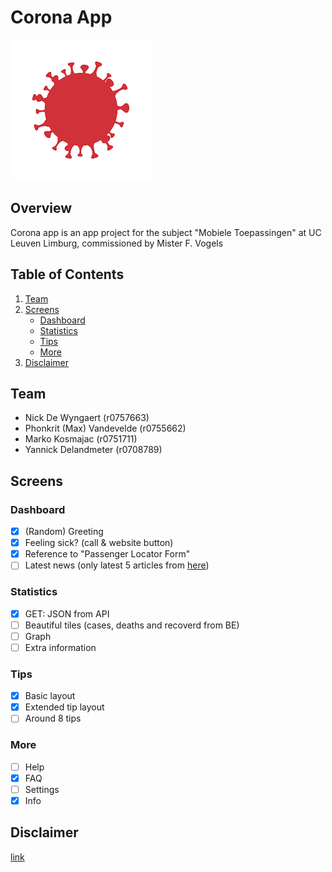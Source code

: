 # Corona App

![Logo](/assets/images/big-logo.png)

## Overview
Corona app is an app project for the subject "Mobiele Toepassingen" at UC Leuven Limburg, commissioned by Mister F. Vogels

## Table of Contents
1. [Team](#Team)
2. [Screens](#Screens)
    - [Dashboard](#Dashboard)
    - [Statistics](#Statistics)
    - [Tips](#Tips)
    - [More](#More)
3. [Disclaimer](#Disclaimer)

## Team
- Nick De Wyngaert (r0757663)
- Phonkrit (Max) Vandevelde (r0755662)
- Marko Kosmajac (r0751711)
- Yannick Delandmeter (r0708789)

## Screens
### Dashboard
- [X] (Random) Greeting
- [X] Feeling sick? (call & website button)
- [X] Reference to "Passenger Locator Form"
- [ ] Latest news (only latest 5 articles from [here](https://www.info-coronavirus.be/en/news))
### Statistics
- [X] GET: JSON from API
- [ ] Beautiful tiles (cases, deaths and recoverd from BE)
- [ ] Graph
- [ ] Extra information
### Tips
- [X] Basic layout
- [X] Extended tip layout
- [ ] Around 8 tips
### More
- [ ] Help
- [X] FAQ
- [ ] Settings
- [X] Info

## Disclaimer
[link](https://nl.wikipedia.org/wiki/Regeringsformaties_Belgi%C3%AB_2019-2020)
